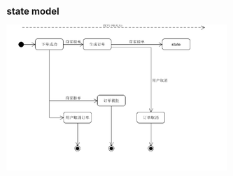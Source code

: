 ## state model  

![state model](https://github.com/preorderingmenugroup/SYSU-preordering_menu/blob/master/document/statemodel/statemodel.PNG?raw=true) 
